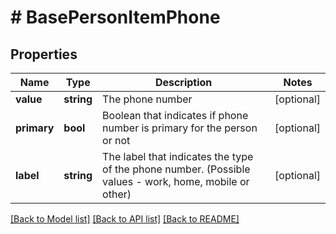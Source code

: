 # # BasePersonItemPhone

## Properties

Name | Type | Description | Notes
------------ | ------------- | ------------- | -------------
**value** | **string** | The phone number | [optional]
**primary** | **bool** | Boolean that indicates if phone number is primary for the person or not | [optional]
**label** | **string** | The label that indicates the type of the phone number. (Possible values - work, home, mobile or other) | [optional]

[[Back to Model list]](../README.md#documentation-for-models) [[Back to API list]](../README.md#documentation-for-api-endpoints) [[Back to README]](../README.md)
